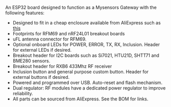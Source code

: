 An ESP32 board designed to function as a Mysensors Gateway with the following features:

- Designed to fit in a cheap enclosure available from AliExpress such as [this](https://www.aliexpress.com/item/100x60x25mm-ABS-DIY-Plastic-Electronic-Project-Box-Enclosure-Instrument/32816989679.html?spm=2114.search0104.3.14.1dba6875AXjoca&ws_ab_test=searchweb0_0,searchweb201602_3_10152_10151_10065_10344_10068_10342_10325_10546_10343_10340_10548_10341_10696_10084_10083_10618_10304_10307_10820_10843_10059_100031_524_10103_10624_10623_10622_10621_10620,searchweb201603_6,ppcSwitch_5&algo_expid=a927ddcc-0543-4e6f-9c48-a30857222de3-2&algo_pvid=a927ddcc-0543-4e6f-9c48-a30857222de3&priceBeautifyAB=0)
- Footprints for RFM69 and nRF24L01 breakout boards
- uFL antenna connector for RFM69.
- Optional onboard LEDs for POWER, ERROR, TX, RX, Inclusion. Header for external LEDs if desired.
- Breakout header for I2C boards such as Si7021, HTU21D, SHTT71 and BME280 sensors.
- Breakout header for RXB6 433Mhz RF receiver
- Inclusion button and general purpose custom button. Header for external buttons if desired.
- Powered and programmed over USB. Auto-reset and flash mechanism.
- Dual regulator: RF modules have a dedicated power regulator to improve reliability.
- All parts can be sourced from AliExpress. See the BOM for links.
